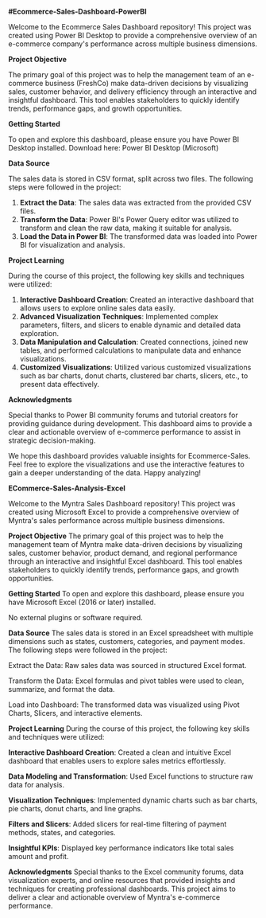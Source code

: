 **#Ecommerce-Sales-Dashboard-PowerBI**

Welcome to the Ecommerce Sales Dashboard repository! This project was created using Power BI Desktop to provide a comprehensive overview of an e-commerce company's performance across multiple business dimensions.

**Project Objective**

The primary goal of this project was to help the management team of an e-commerce business (FreshCo) make data-driven decisions by visualizing sales, customer behavior, and delivery efficiency through an interactive and insightful dashboard. This tool enables stakeholders to quickly identify trends, performance gaps, and growth opportunities.

**Getting Started**

To open and explore this dashboard, please ensure you have Power BI Desktop installed.
Download here: Power BI Desktop (Microsoft)

**Data Source**

The sales data is stored in CSV format, split across two files. The following steps were followed in the project:

1. **Extract the Data**:
 The sales data was extracted from the provided CSV files.
2. **Transform the Data**:
 Power BI's Power Query editor was utilized to transform and clean the raw data, making it suitable for analysis.
3. **Load the Data in Power BI**:
 The transformed data was loaded into Power BI for visualization and analysis.

**Project Learning**

During the course of this project, the following key skills and techniques were utilized:

1. **Interactive Dashboard Creation**:
Created an interactive dashboard that allows users to explore online sales data easily.
2. **Advanced Visualization Techniques**:
Implemented complex parameters, filters, and slicers to enable dynamic and detailed data exploration.
3. **Data Manipulation and Calculation**:
Created connections, joined new tables, and performed calculations to manipulate data and enhance visualizations.
4. **Customized Visualizations**:
Utilized various customized visualizations such as bar charts, donut charts, clustered bar charts, slicers, etc., to present data effectively.

**Acknowledgments**

Special thanks to Power BI community forums and tutorial creators for providing guidance during development. This dashboard aims to provide a clear and actionable overview of e-commerce performance to assist in strategic decision-making.

We hope this dashboard provides valuable insights for Ecommerce-Sales. Feel free to explore the visualizations and use the interactive features to gain a deeper understanding of the data. 
Happy analyzing!

**ECommerce-Sales-Analysis-Excel**

Welcome to the Myntra Sales Dashboard repository! This project was created using Microsoft Excel to provide a comprehensive overview of Myntra's sales performance across multiple business dimensions.

**Project Objective**
The primary goal of this project was to help the management team of Myntra make data-driven decisions by visualizing sales, customer behavior, product demand, and regional performance through an interactive and insightful Excel dashboard. This tool enables stakeholders to quickly identify trends, performance gaps, and growth opportunities.

**Getting Started**
To open and explore this dashboard, please ensure you have Microsoft Excel (2016 or later) installed.

No external plugins or software required.

**Data Source**
The sales data is stored in an Excel spreadsheet with multiple dimensions such as states, customers, categories, and payment modes. The following steps were followed in the project:

Extract the Data: Raw sales data was sourced in structured Excel format.

Transform the Data: Excel formulas and pivot tables were used to clean, summarize, and format the data.

Load into Dashboard: The transformed data was visualized using Pivot Charts, Slicers, and interactive elements.

**Project Learning**
During the course of this project, the following key skills and techniques were utilized:

**Interactive Dashboard Creation**: Created a clean and intuitive Excel dashboard that enables users to explore sales metrics effortlessly.

**Data Modeling and Transformation**: Used Excel functions to structure raw data for analysis.

**Visualization Techniques**: Implemented dynamic charts such as bar charts, pie charts, donut charts, and line graphs.

**Filters and Slicers**: Added slicers for real-time filtering of payment methods, states, and categories.

**Insightful KPIs**: Displayed key performance indicators like total sales amount and profit.

**Acknowledgments**
Special thanks to the Excel community forums, data visualization experts, and online resources that provided insights and techniques for creating professional dashboards. This project aims to deliver a clear and actionable overview of Myntra's e-commerce performance.








